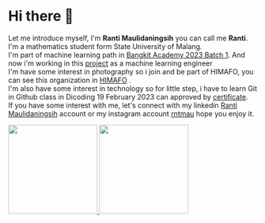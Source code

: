 # Hi there 👋
Let me introduce myself, I'm **Ranti Maulidaningsih** you can call me **Ranti**.\
I'm a mathematics student form State University of Malang.\
I'm part of machine learning path in [Bangkit Academy 2023 Batch 1](https://id.linkedin.com/company/bangkit-academy). And now i'm working in this [project](https://github.com/ecotech-bangkit) as a machine learning engineer\
I'm have some interest in photography so i join and be part of HIMAFO, you can see this organization in [HIMAFO](https://instagram.com/himafo/) .\
I'm also have some interest in technology so for little step, i have to learn Git in Github class in Dicoding 19 February 2023 can approved by [certificate](https://www.dicoding.com/certificates/QLZ92GQODX5D).\
If you have some interest with me, let's connect with my linkedin [Ranti Maulidaningsih](https://linkedin.com/in/ranti-maulidaningsih-325147264/) account or my instagram account [rntmau](https://instagram.com/rntmau/) hope you enjoy it.

<p align="left">
<a href="https://github.com/RantiMaulidaningsih">
  <img height="180em" src="https://github-readme-stats-eight-theta.vercel.app/api?username=RantiMaulidaningsih&show_icons=true&theme=algolia&include_all_commits=true&count_private=true"/>
  <img height="180em" src="https://github-readme-stats-eight-theta.vercel.app/api/top-langs/?username=RantiMaulidaningsih&layout=compact&langs_count=8&theme=algolia"/>
</a>
</p>
